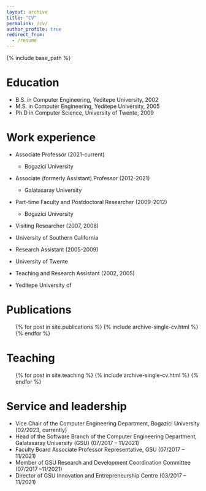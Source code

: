 ```yaml
---
layout: archive
title: "CV"
permalink: /cv/
author_profile: true
redirect_from:
  - /resume
---
```


{% include base_path %}

Education
======
* B.S. in Computer Engineering, Yeditepe University, 2002
* M.S. in Computer Engineering, Yeditepe University, 2005
* Ph.D in Computer Science, University of Twente, 2009

Work experience
======
* Associate Professor (2021-current)
  * Bogazici University

* Associate (formerly Assistant) Professor (2012-2021)
  * Galatasaray University
    
* Part-time Faculty and Postdoctoral Researcher (2009-2012)
  * Bogazici University

 * Visiting Researcher (2007, 2008)
  * University of Southern California
        
 * Research Assistant (2005-2009)
  * University of Twente

 * Teaching and Research Assistant (2002, 2005)
  * Yeditepe University of 
    
Publications
======
  <ul>{% for post in site.publications %}
    {% include archive-single-cv.html %}
  {% endfor %}</ul>
    
Teaching
======
  <ul>{% for post in site.teaching %}
    {% include archive-single-cv.html %}
  {% endfor %}</ul>
  
Service and leadership
======
* Vice Chair of the Computer Engineering Department, Bogazici University (02/2023, currently)
* Head of the Software Branch of the Computer Engineering Department, Galatasaray University (GSU) (07/2017 – 11/2021)
* Faculty Board Associate Professor Representative, GSU (07/2017 – 11/2021)
* Member of GSU Research and Development Coordination Committee (07/2017 –11/2021)
* Director of GSU Innovation and Entrepreneurship Centre (03/2017 – 11/2021)
  
      

				

